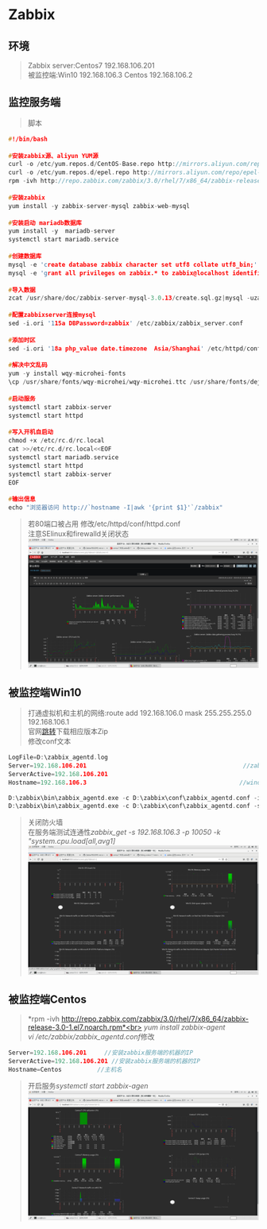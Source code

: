 # Zabbix

## 环境
>Zabbix server:Centos7 192.168.106.201<br>
>被监控端:Win10 192.168.106.3    Centos 192.168.106.2

## 监控服务端
>脚本
```c
#!/bin/bash

#安装zabbix源、aliyun YUM源
curl -o /etc/yum.repos.d/CentOS-Base.repo http://mirrors.aliyun.com/repo/Centos-7.repo
curl -o /etc/yum.repos.d/epel.repo http://mirrors.aliyun.com/repo/epel-7.repo
rpm -ivh http://repo.zabbix.com/zabbix/3.0/rhel/7/x86_64/zabbix-release-3.0-1.el7.noarch.rpm

#安装zabbix 
yum install -y zabbix-server-mysql zabbix-web-mysql

#安装启动 mariadb数据库
yum install -y  mariadb-server
systemctl start mariadb.service

#创建数据库
mysql -e 'create database zabbix character set utf8 collate utf8_bin;'
mysql -e 'grant all privileges on zabbix.* to zabbix@localhost identified by "zabbix";'

#导入数据
zcat /usr/share/doc/zabbix-server-mysql-3.0.13/create.sql.gz|mysql -uzabbix -pzabbix zabbix

#配置zabbixserver连接mysql
sed -i.ori '115a DBPassword=zabbix' /etc/zabbix/zabbix_server.conf

#添加时区
sed -i.ori '18a php_value date.timezone  Asia/Shanghai' /etc/httpd/conf.d/zabbix.conf

#解决中文乱码
yum -y install wqy-microhei-fonts
\cp /usr/share/fonts/wqy-microhei/wqy-microhei.ttc /usr/share/fonts/dejavu/DejaVuSans.ttf

#启动服务
systemctl start zabbix-server
systemctl start httpd

#写入开机自启动
chmod +x /etc/rc.d/rc.local
cat >>/etc/rc.d/rc.local<<EOF
systemctl start mariadb.service
systemctl start httpd
systemctl start zabbix-server
EOF

#输出信息
echo "浏览器访问 http://`hostname -I|awk '{print $1}'`/zabbix"
```
> 若80端口被占用 修改/etc/httpd/conf/httpd.conf<br>
> 注意SElinux和firewalld关闭状态
![avatar](https://github.com/Ricechips/Zabbix/blob/master/PrtScn/2020-05-26%2014-10-39%20%E7%9A%84%E5%B1%8F%E5%B9%95%E6%88%AA%E5%9B%BE.png)
## 被监控端Win10
> 打通虚拟机和主机的网络:route add 192.168.106.0 mask 255.255.255.0 192.168.106.1<br>
> 官网[跳转](https://www.zabbix.com/cn/download_agents)下载相应版本Zip<br>
> 修改conf文本
```c
LogFile=D:\zabbix_agentd.log
Server=192.168.106.201                                            //zabbix服务端的ip地址
ServerActive=192.168.106.201
Hostname=192.168.106.3                                           //windows客户机的ip地址
```
```c
D:\zabbix\bin\zabbix_agentd.exe -c D:\zabbix\conf\zabbix_agentd.conf -i  //安装
D:\zabbix\bin\zabbix_agentd.exe -c D:\zabbix\conf\zabbix_agentd.conf -s  //启动,-d是卸载
```
> 关闭防火墙<br>
> 在服务端测试连通性*zabbix_get -s 192.168.106.3 -p 10050 -k "system.cpu.load[all,avg1]*
![avatar](https://github.com/Ricechips/Zabbix/blob/master/PrtScn/2020-05-26%2014-15-02%20%E7%9A%84%E5%B1%8F%E5%B9%95%E6%88%AA%E5%9B%BE.png)
## 被监控端Centos
> *rpm -ivh http://repo.zabbix.com/zabbix/3.0/rhel/7/x86_64/zabbix-release-3.0-1.el7.noarch.rpm*<br>
> *yum install zabbix-agent*<br>
> *vi /etc/zabbix/zabbix_agentd.conf*修改<br>
```c
Server=192.168.106.201     //安装zabbix服务端的机器的IP
ServerActive=192.168.106.201 //安装zabbix服务端的机器的IP
Hostname=Centos          //主机名
```
>  开启服务*systemctl start zabbix-agen*
![avatar](https://github.com/Ricechips/Zabbix/blob/master/PrtScn/2020-05-26%2014-11-02%20%E7%9A%84%E5%B1%8F%E5%B9%95%E6%88%AA%E5%9B%BE.png)
